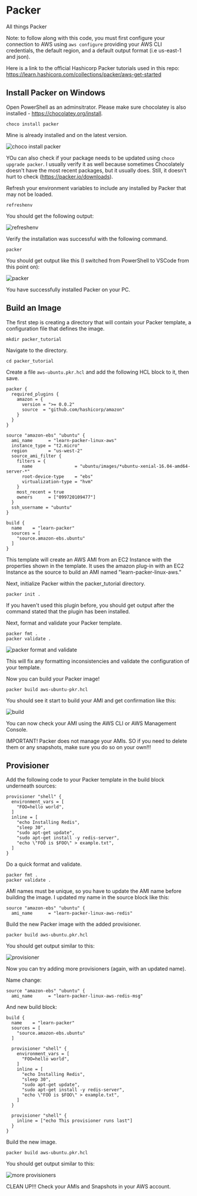 # Packer
All things Packer

Note: to follow along with this code, you must first configure your connection to AWS using `aws configure` providing your AWS CLI credentials, the default region, and a default output format (i.e us-east-1 and json).

Here is a link to the official Hashicorp Packer tutorials used in this repo: https://learn.hashicorp.com/collections/packer/aws-get-started

## Install Packer on Windows

Open PowerShell as an adminsitrator. Please make sure chocolatey is also installed - https://chocolatey.org/install.  

```
choco install packer
```

Mine is already installed and on the latest version.

![choco install packer](./images/choco-install-packer.png)

YOu can also check if your package needs to be updated using `choco upgrade packer`. I usually verify it as well because sometimes Chocolately doesn't have the most recent packages, but it usually does. Still, it doesn't hurt to check (https://packer.io/downloads).

Refresh your environment variables to include any installed by Packer that may not be loaded.

```
refreshenv
```

You should get the following output:

![refreshenv](./images/refreshenv.png)

Verify the installation was successful with the following command.

```
packer
```

You should get output like this (I switched from PowerShell to VSCode from this point on):

![packer](./images/packer.png)

You have successfully installed Packer on your PC.

## Build an Image

The first step is creating a directory that will contain your Packer template, a configuration file that defines the image.

```
mkdir packer_tutorial
```

Navigate to the directory.

```
cd packer_tutorial
```

Create a file `aws-ubuntu.pkr.hcl` and add the following HCL block to it, then save.

```
packer {
  required_plugins {
    amazon = {
      version = ">= 0.0.2"
      source  = "github.com/hashicorp/amazon"
    }
  }
}

source "amazon-ebs" "ubuntu" {
  ami_name      = "learn-packer-linux-aws"
  instance_type = "t2.micro"
  region        = "us-west-2"
  source_ami_filter {
    filters = {
      name                = "ubuntu/images/*ubuntu-xenial-16.04-amd64-server-*"
      root-device-type    = "ebs"
      virtualization-type = "hvm"
    }
    most_recent = true
    owners      = ["099720109477"]
  }
  ssh_username = "ubuntu"
}

build {
  name    = "learn-packer"
  sources = [
    "source.amazon-ebs.ubuntu"
  ]
}
```

This template will create an AWS AMI from an EC2 Instance with the properties shown in the template. It uses the amazon plug-in with an EC2 Instance as the source to build an AMI named "learn-packer-linux-aws."

Next, initialize Packer within the packer_tutorial directory.

```
packer init .
```

If you haven't used this plugin before, you should get output after the command stated that the plugin has been installed.

Next, format and validate your Packer template.

```
packer fmt .
packer validate .
```

![packer format and validate](./images/packer-format-validate.png)

This will fix any formatting inconsistencies and validate the configuration of your template.

Now you can build your Packer image!

```
packer build aws-ubuntu-pkr.hcl
```

You should see it start to build your AMI and get confirmation like this:

![build](./images/build.png)

You can now check your AMI using the AWS CLI or AWS Management Console. 

IMPORTANT! Packer does not manage your AMIs. SO if you need to delete them or any snapshots, make sure you do so on your own!!!

## Provisioner

Add the following code to your Packer template in the build block underneath sources:

```
provisioner "shell" {
  environment_vars = [
    "FOO=hello world",
  ]
  inline = [
    "echo Installing Redis",
    "sleep 30",
    "sudo apt-get update",
    "sudo apt-get install -y redis-server",
    "echo \"FOO is $FOO\" > example.txt",
  ]
}
```



Do a quick format and validate.

```
packer fmt .
packer validate .
```

AMI names must be unique, so you have to update the AMI name before building the image. I updated my name in the source block like this:

```
source "amazon-ebs" "ubuntu" {
  ami_name      = "learn-packer-linux-aws-redis"
```

Build the new Packer image with the added provisioner.

```
packer build aws-ubuntu.pkr.hcl
```

You should get output similar to this:

![provisioner](images/provisioner.png)

Now you can try adding more provisioners (again, with an updated name).

Name change:

```
source "amazon-ebs" "ubuntu" {
  ami_name      = "learn-packer-linux-aws-redis-msg"
```

And new build block:

```
build {
  name    = "learn-packer"
  sources = [
    "source.amazon-ebs.ubuntu"
  ]

  provisioner "shell" {
    environment_vars = [
      "FOO=hello world",
    ]
    inline = [
      "echo Installing Redis",
      "sleep 30",
      "sudo apt-get update",
      "sudo apt-get install -y redis-server",
      "echo \"FOO is $FOO\" > example.txt",
    ]
  }

  provisioner "shell" {
    inline = ["echo This provisioner runs last"]
  }
}
```

Build the new image.

```
packer build aws-ubuntu.pkr.hcl
```

You should get output similar to this:

![more provisioners](./images/more-provisioners.png)

CLEAN UP!!! Check your AMIs and Snapshots in your AWS account.
